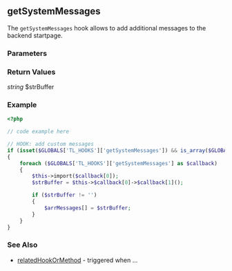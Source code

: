 getSystemMessages
----------------

The `getSystemMessages` hook allows to add additional messages to the backend startpage.


### Parameters ###


### Return Values ###

*string* $strBuffer


### Example ###

```php
<?php

// code example here

// HOOK: add custom messages
if (isset($GLOBALS['TL_HOOKS']['getSystemMessages']) && is_array($GLOBALS['TL_HOOKS']['getSystemMessages']))
{
	foreach ($GLOBALS['TL_HOOKS']['getSystemMessages'] as $callback)
	{
		$this->import($callback[0]);
		$strBuffer = $this->$callback[0]->$callback[1]();

		if ($strBuffer != '')
		{
			$arrMessages[] = $strBuffer;
		}
	}
}


```


### See Also ###

- [relatedHookOrMethod](relatedHookOrMethod) - triggered when ...
